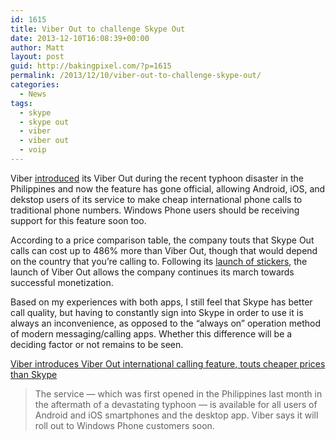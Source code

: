 ```yaml
---
id: 1615
title: Viber Out to challenge Skype Out
date: 2013-12-10T16:08:39+00:00
author: Matt
layout: post
guid: http://bakingpixel.com/?p=1615
permalink: /2013/12/10/viber-out-to-challenge-skype-out/
categories:
  - News
tags:
  - skype
  - skype out
  - viber
  - viber out
  - voip
---
```

Viber [introduced](http://www.financialpost.com/markets/news/Viber+Launches+Viber+Worldwide+Allowing+More+Than+Million+Users+Make/9266858/story.html) its Viber Out during the recent typhoon disaster in the Philippines and now the feature has gone official, allowing Android, iOS, and dekstop users of its service to make cheap international phone calls to traditional phone numbers. Windows Phone users should be receiving support for this feature soon too.

According to a price comparison table, the company touts that Skype Out calls can cost up to 486% more than Viber Out, though that would depend on the country that you&#8217;re calling to. Following its [launch of stickers](http://techcrunch.com/2013/11/12/viber-flips-monetization-switch-launches-sticker-market-in-4-0-update/), the launch of Viber Out allows the company continues its march towards successful monetization.

Based on my experiences with both apps, I still feel that Skype has better call quality, but having to constantly sign into Skype in order to use it is always an inconvenience, as opposed to the &#8220;always on&#8221; operation method of modern messaging/calling apps. Whether this difference will be a deciding factor or not remains to be seen.

[Viber introduces Viber Out international calling feature, touts cheaper prices than Skype](http://thenextweb.com/mobile/2013/12/10/viber-introduces-viber-international-calling-feature-touts-cheaper-prices-skype/)

> The service — which was first opened in the Philippines last month in the aftermath of a devastating typhoon — is available for all users of Android and iOS smartphones and the desktop app. Viber says it will roll out to Windows Phone customers soon.